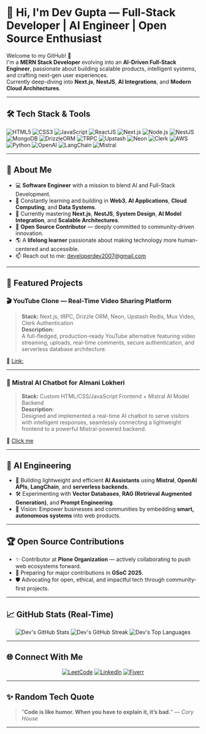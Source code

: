 # 🚀 Hi, I'm Dev Gupta — Full-Stack Developer | AI Engineer | Open Source Enthusiast

Welcome to my GitHub! 👋  
I'm a **MERN Stack Developer** evolving into an **AI-Driven Full-Stack Engineer**, passionate about building scalable products, intelligent systems, and crafting next-gen user experiences.  
Currently deep-diving into **Next.js**, **NestJS**, **AI Integrations**, and **Modern Cloud Architectures**.

---

## 🛠 Tech Stack & Tools

![HTML5](https://img.shields.io/badge/-HTML5-E34F26?style=flat&logo=html5&logoColor=white)
![CSS3](https://img.shields.io/badge/-CSS3-1572B6?style=flat&logo=css3)
![JavaScript](https://img.shields.io/badge/-JavaScript-F7DF1E?style=flat&logo=javascript&logoColor=black)
![ReactJS](https://img.shields.io/badge/-React-61DAFB?style=flat&logo=react)
![Next.js](https://img.shields.io/badge/-Next.js-000000?style=flat&logo=nextdotjs)
![Node.js](https://img.shields.io/badge/-Node.js-339933?style=flat&logo=nodedotjs&logoColor=white)
![NestJS](https://img.shields.io/badge/-NestJS-E0234E?style=flat&logo=nestjs)
![MongoDB](https://img.shields.io/badge/-MongoDB-47A248?style=flat&logo=mongodb)
![DrizzleORM](https://img.shields.io/badge/-Drizzle-5A67D8?style=flat&logo=drizzle)
![TRPC](https://img.shields.io/badge/-tRPC-3178C6?style=flat&logo=trpc)
![Upstash](https://img.shields.io/badge/-Upstash-1a202c?style=flat&logo=upstash)
![Neon](https://img.shields.io/badge/-Neon-26B5E3?style=flat&logo=postgresql)
![Clerk](https://img.shields.io/badge/-Clerk-FD5750?style=flat&logo=clerk)
![AWS](https://img.shields.io/badge/-AWS-232F3E?style=flat&logo=amazonaws)
![Python](https://img.shields.io/badge/-Python-3776AB?style=flat&logo=python)
![OpenAI](https://img.shields.io/badge/-OpenAI-412991?style=flat&logo=openai)
![LangChain](https://img.shields.io/badge/-LangChain-00b894?style=flat)
![Mistral](https://img.shields.io/badge/-Mistral-AACBFF?style=flat)

---

## 🌟 About Me

- 💻 **Software Engineer** with a mission to blend AI and Full-Stack Development.
- 🧠 Constantly learning and building in **Web3**, **AI Applications**, **Cloud Computing**, and **Data Systems**.
- 🚀 Currently mastering **Next.js**, **NestJS**, **System Design**, **AI Model Integration**, and **Scalable Architectures**.
- 🤝 **Open Source Contributor** — deeply committed to community-driven innovation.
- 🌎 A **lifelong learner** passionate about making technology more human-centered and accessible.
- 📫 Reach out to me: [developerdev2007@gmail.com](mailto:developerdev2007@gmail.com)

---

## 🚀 Featured Projects

### 🎬 YouTube Clone — Real-Time Video Sharing Platform

> **Stack:** Next.js, tRPC, Drizzle ORM, Neon, Upstash Redis, Mux Video, Clerk Authentication  
> **Description:**  
> A full-fledged, production-ready YouTube alternative featuring video streaming, uploads, real-time comments, secure authentication, and serverless database architecture.

🔗 [Link:](https://devtube-clone.vercel.app/)

---

### 💬 Mistral AI Chatbot for Almani Lokheri

> **Stack:** Custom HTML/CSS/JavaScript Frontend + Mistral AI Model Backend  
> **Description:**  
> Designed and implemented a real-time AI chatbot to serve visitors with intelligent responses, seamlessly connecting a lightweight frontend to a powerful Mistral-powered backend.

🔗 [Click me ](<[Almanilokheri](https://almanilokheri.in/)>)

---

## 🧠 AI Engineering

- 🤖 Building lightweight and efficient **AI Assistants** using **Mistral**, **OpenAI APIs**, **LangChain**, and **serverless backends**.
- 🛠 Experimenting with **Vector Databases**, **RAG (Retrieval Augmented Generation)**, and **Prompt Engineering**.
- 🚀 Vision: Empower businesses and communities by embedding **smart, autonomous systems** into web products.

---

## 🏆 Open Source Contributions

- ✨ Contributor at **Plone Organization** — actively collaborating to push web ecosystems forward.
- 🎯 Preparing for major contributions in **GSoC 2025**.
- 🛡 Advocating for open, ethical, and impactful tech through community-first projects.

---

## 📈 GitHub Stats (Real-Time)

<p align="center">
  <img src="https://github-readme-stats.vercel.app/api?username=developerdev2007&show_icons=true&theme=radical" alt="Dev's GitHub Stats" />
  <img src="https://github-readme-streak-stats.herokuapp.com/?user=developerdev2007&theme=radical" alt="Dev's GitHub Streak" />
  <img src="https://github-readme-stats.vercel.app/api/top-langs/?username=developerdev2007&layout=compact&theme=radical" alt="Dev's Top Languages" />
</p>

---

## 🌐 Connect With Me

<p align="center">
  <a href="https://leetcode.com/u/developerdev2007/"><img src="https://img.shields.io/badge/LeetCode-FFA116?style=for-the-badge&logo=leetcode&logoColor=black" alt="LeetCode"/></a>
  <a href="https://www.linkedin.com/in/dev-gupta-1330642b8/"><img src="https://img.shields.io/badge/LinkedIn-0A66C2?style=for-the-badge&logo=linkedin&logoColor=white" alt="LinkedIn"/></a>
  <a href="https://www.fiverr.com/s/YRBrwma"><img src="https://img.shields.io/badge/Fiverr-1DBF73?style=for-the-badge&logo=fiverr&logoColor=white" alt="Fiverr"/></a>
</p>

---

## ✨ Random Tech Quote

> "**Code is like humor. When you have to explain it, it’s bad.**" — _Cory House_

---
